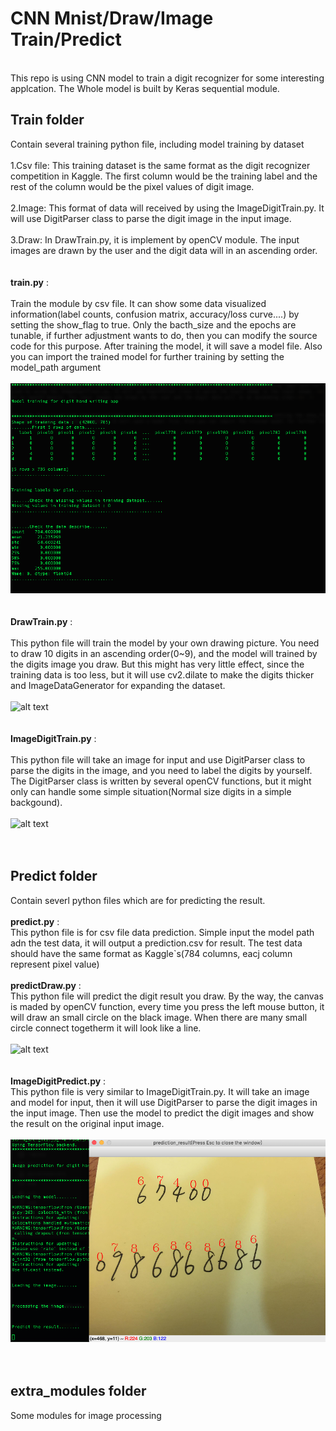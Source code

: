 # CNN Mnist/Draw/Image Train/Predict
<br />
This repo is using CNN model to train a digit recognizer for some interesting applcation. The Whole model is built by Keras sequential module. <br />

## Train folder
Contain several training python file, including model training by dataset <br /><br />
1.Csv file: This training dataset is the same format as the digit recognizer competition in Kaggle. The first column would be the training label and the rest of the column would be the pixel values of digit image. <br /><br />
2.Image: This format of data will received by using the ImageDigitTrain.py. It will use DigitParser class to parse the digit image in the input image. <br /><br />
3.Draw: In DrawTrain.py, it is implement by openCV module. The input images are drawn by the user and the digit data will in an ascending order.<br /><br />
<br />
**train.py** : <br /><br />
Train the module by csv file. It can show some data visualized information(label counts, confusion matrix, accuracy/loss curve....) by setting the show_flag to true. Only the bacth_size and the epochs are tunable, if further adjustment wants to do, then you can modify the source code for this purpose. After training the model, it will save a model file. Also you can import the trained model for further training by setting the model_path argument<br /><br />
![alt text](https://raw.githubusercontent.com/RayXie29/MNIST_DRAW_PREDICT/master/imgs/csv_train.png)<br />
<br /><br />
**DrawTrain.py** : <br /><br />
This python file will train the model by your own drawing picture. You need to draw 10 digits in an ascending order(0~9), and the model will trained by the digits image you draw. But this might has very little effect, since the training data is too less, but it will use cv2.dilate to make the digits thicker and ImageDataGenerator for expanding the dataset.<br /><br />
![alt text](https://raw.githubusercontent.com/RayXie29/MNIST_DRAW_PREDICT/master/imgs/drawTrain.gif)<br />
<br /><br />
**ImageDigitTrain.py** : <br /><br />
This python file will take an image for input and use DigitParser class to parse the digits in the image, and you need to label the digits by yourself. The DigitParser class is written by several openCV functions, but it might only can handle some simple situation(Normal size digits in a simple backgound).<br /><br />
![alt text](https://raw.githubusercontent.com/RayXie29/MNIST_DRAW_PREDICT/master/imgs/ImageDigitTrain.gif)<br />
<br />
<br />
## Predict folder
Contain severl python files which are for predicting the result. <br />
<br />
**predict.py** : <br />
This python file is for csv file data prediction. Simple input the model path adn the test data, it will output a prediction.csv for result. The test data should have the same format as Kaggle`s(784 columns, eacj column represent pixel value)<br /><br />
**predictDraw.py** : <br />
This python file will predict the digit result you draw. By the way, the canvas is maded by openCV function, every time you press the left mouse button, it will draw an small circle on the black image. When there are many small circle connect togetherm it will look like a line.<br /><br />
![alt text](https://raw.githubusercontent.com/RayXie29/MNIST_DRAW_PREDICT/master/imgs/predictDraw.gif)<br />
<br /><br />
**ImageDigitPredict.py** : <br />
This python file is very similar to ImageDigitTrain.py. It will take an image and model for input, then it will use DigitParser to parse the digit images in the input image. Then use the model to predict the digit images and show the result on the original input image.<br /><br />
![alt text](https://raw.githubusercontent.com/RayXie29/MNIST_DRAW_PREDICT/master/imgs/ImageDigitPredict.png)<br />
<br />
<br />
## extra_modules folder
Some modules for image processing
